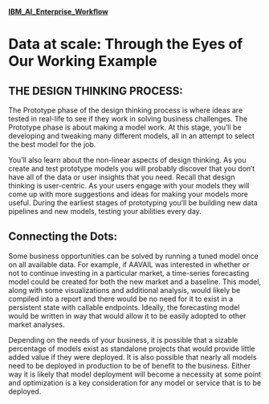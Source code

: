 



**[IBM_AI_Enterprise_Workflow](https://www.coursera.org/specializations/ibm-ai-workflow?)**


# Data at scale: Through the Eyes of Our Working Example

## THE DESIGN THINKING PROCESS:

The Prototype phase of the design thinking process is where ideas are tested in real-life to see if they work in solving business challenges. The Prototype phase is about making a model work. At this stage, you’ll be developing and tweaking many different models, all in an attempt to select the best model for the job.

You’ll also learn about the non-linear aspects of design thinking. As you create and test prototype models you will probably discover that you don’t have all of the data or user insights that you need. Recall that design thinking is user-centric. As your users engage with your models they will come up with more suggestions and ideas for making your models more useful. During the earliest stages of prototyping you’ll be building new data pipelines and new models, testing your abilities every day.

## Connecting the Dots:

Some business opportunities can be solved by running a tuned model once on all available data. For example, if AAVAIL was interested in whether or not to continue investing in a particular market, a time-series forecasting model could be created for both the new market and a baseline. This model, along with some visualizations and additional analysis, would likely be compiled into a report and there would be no need for it to exist in a persistent state with callable endpoints. Ideally, the forecasting model would be written in way that would allow it to be easily adopted to other market analyses.

Depending on the needs of your business, it is possible that a sizable percentage of models exist as standalone projects that would provide little added value if they were deployed. It is also possible that nearly all models need to be deployed in production to be of benefit to the business. Either way it is likely that model deployment will become a necessity at some point and optimization is a key consideration for any model or service that is to be deployed.


